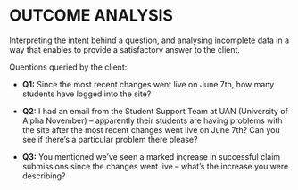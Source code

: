 # OUTCOME ANALYSIS

Interpreting the intent behind a question, and analysing incomplete data in a way that enables to provide a satisfactory answer to the client.

Quentions queried by the client:

- **Q1:** Since the most recent changes went live on June 7th, how many students have logged into the site?

- **Q2:** I had an email from the Student Support Team at UAN (University of Alpha November) – apparently their students are having problems with the site after the most recent changes went live on June 7th?  Can you see if there’s a particular problem there please?

- **Q3:** You mentioned we’ve seen a marked increase in successful claim submissions since the changes went live – what’s the increase you were describing?
